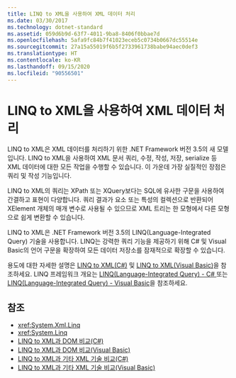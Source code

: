 ```yaml
---
title: LINQ to XML을 사용하여 XML 데이터 처리
ms.date: 03/30/2017
ms.technology: dotnet-standard
ms.assetid: 059d6b9d-63f7-4011-9ba8-8406f0bbae7d
ms.openlocfilehash: 5afa9fc84b7f41023eceb5c0734b0667dc55514e
ms.sourcegitcommit: 27a15a55019f6b5f2733961738babe94aec0def3
ms.translationtype: HT
ms.contentlocale: ko-KR
ms.lasthandoff: 09/15/2020
ms.locfileid: "90556501"
---
```

# <a name="process-xml-data-using-linq-to-xml"></a>LINQ to XML을 사용하여 XML 데이터 처리
LINQ to XML은 XML 데이터를 처리하기 위한 .NET Framework 버전 3.5의 새 모델입니다. LINQ to XML을 사용하여 XML 문서 쿼리, 수정, 작성, 저장, serialize 등 XML 데이터에 대한 모든 작업을 수행할 수 있습니다. 이 가운데 가장 실질적인 장점은 쿼리 및 작성 기능입니다.  
  
 LINQ to XML의 쿼리는 XPath 또는 XQuery보다는 SQL에 유사한 구문을 사용하여 간결하고 표현이 다양합니다. 쿼리 결과가 요소 또는 특성의 컬렉션으로 반환되어 XElement 개체의 매개 변수로 사용될 수 있으므로 XML 트리는 한 모형에서 다른 모형으로 쉽게 변환할 수 있습니다.  
  
 LINQ to XML은 .NET Framework 버전 3.5의 LINQ(Language-Integrated Query) 기술을 사용합니다. LINQ는 강력한 쿼리 기능을 제공하기 위해 C# 및 Visual Basic의 언어 구문을 확장하여 모든 데이터 저장소를 잠재적으로 확장할 수 있습니다.  
  
 용도에 대한 자세한 설명은 [LINQ to XML(C#)](../../linq/linq-xml-overview.md) 및 [LINQ to XML(Visual Basic)](../../linq/linq-xml-overview.md)을 참조하세요. LINQ 프레임워크 개요는 [LINQ(Language-Integrated Query) - C# ](../../../csharp/programming-guide/concepts/linq/index.md) 또는 [LINQ(Language-Integrated Query) - Visual Basic](../../../visual-basic/programming-guide/concepts/linq/index.md)을 참조하세요.  
  
## <a name="see-also"></a>참조

- <xref:System.Xml.Linq>
- <xref:System.Linq>
- [LINQ to XML과 DOM 비교(C#)](../../linq/linq-xml-vs-dom.md)
- [LINQ to XML과 DOM 비교(Visual Basic)](../../linq/linq-xml-vs-dom.md)
- [LINQ to XML과 기타 XML 기술 비교(C#)](../../linq/linq-xml-vs-xml-technologies.md)
- [LINQ to XML과 기타 XML 기술 비교(Visual Basic)](../../linq/linq-xml-vs-xml-technologies.md)
